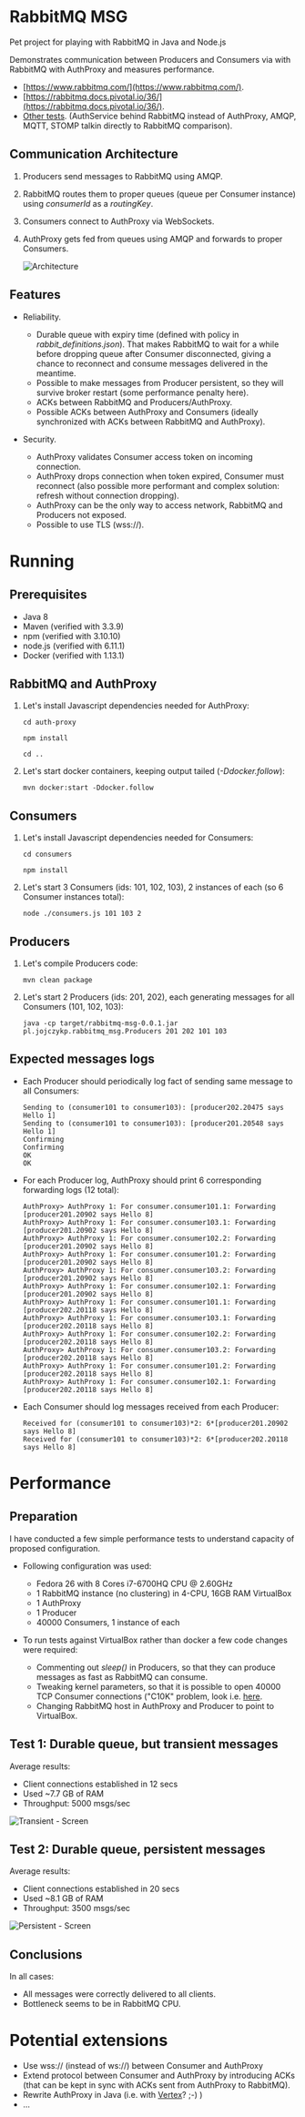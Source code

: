 # RabbitMQ MSG

Pet project for playing with RabbitMQ in Java and Node.js

Demonstrates communication between Producers and Consumers via with RabbitMQ with AuthProxy and measures performance.
* [https://www.rabbitmq.com/](https://www.rabbitmq.com/).
* [https://rabbitmq.docs.pivotal.io/36/](https://rabbitmq.docs.pivotal.io/36/).
* [Other tests](../../tree/direct_rabbit_access).
  (AuthService behind RabbitMQ instead of AuthProxy, AMQP, MQTT, STOMP talkin directly to RabbitMQ comparison).

## Communication Architecture

1. Producers send messages to RabbitMQ using AMQP.
2. RabbitMQ routes them to proper queues (queue per Consumer instance) using _consumerId_ as a _routingKey_.
3. Consumers connect to AuthProxy via WebSockets.
4. AuthProxy gets fed from queues using AMQP and forwards to proper Consumers.

    ![Architecture](/doc/architecture.png)

## Features

* Reliability.

  - Durable queue with expiry time (defined with policy in _rabbit_definitions.json_).
    That makes RabbitMQ to wait for a while before dropping queue after Consumer disconnected, giving a chance
    to reconnect and consume messages delivered in the meantime.
  - Possible to make messages from Producer persistent, so they will survive broker restart
    (some performance penalty here).
  - ACKs between RabbitMQ and Producers/AuthProxy.
  - Possible ACKs between AuthProxy and Consumers (ideally synchronized with ACKs between RabbitMQ and AuthProxy).

* Security.

  - AuthProxy validates Consumer access token on incoming connection.
  - AuthProxy drops connection when token expired, Consumer must reconnect (also possible more performant and complex
    solution: refresh without connection dropping).
  - AuthProxy can be the only way to access network, RabbitMQ and Producers not exposed.
  - Possible to use TLS (wss://).


# Running


## Prerequisites

* Java 8
* Maven (verified with 3.3.9)
* npm (verified with 3.10.10)
* node.js (verified with 6.11.1)
* Docker (verified with 1.13.1)
    
## RabbitMQ and AuthProxy

1. Let's install Javascript dependencies needed for AuthProxy:
 
    `cd auth-proxy`
    
    `npm install`
    
    `cd ..`

2. Let's start docker containers, keeping output tailed (_-Ddocker.follow_):
    
    `mvn docker:start -Ddocker.follow`

## Consumers

1. Let's install Javascript dependencies needed for Consumers:

    `cd consumers`
    
    `npm install`
    
2. Let's start 3 Consumers (ids: 101, 102, 103), 2 instances of each (so 6 Consumer instances total):
    
    `node ./consumers.js 101 103 2`

## Producers

1. Let's compile Producers code:
    
    `mvn clean package`
    
2. Let's start 2 Producers (ids: 201, 202), each generating messages for all Consumers (101, 102, 103):
    
    `java -cp target/rabbitmq-msg-0.0.1.jar pl.jojczykp.rabbitmq_msg.Producers 201 202 101 103`

## Expected messages logs

* Each Producer should periodically log fact of sending same message to all Consumers:
    
    ```
    Sending to (consumer101 to consumer103): [producer202.20475 says Hello 1] 
    Sending to (consumer101 to consumer103): [producer201.20548 says Hello 1] 
    Confirming
    Confirming
    OK
    OK
    ```
        
* For each Producer log, AuthProxy should print 6 corresponding forwarding logs (12 total):
    
    ```
    AuthProxy> AuthProxy 1: For consumer.consumer101.1: Forwarding [producer201.20902 says Hello 8]
    AuthProxy> AuthProxy 1: For consumer.consumer103.1: Forwarding [producer201.20902 says Hello 8]
    AuthProxy> AuthProxy 1: For consumer.consumer102.2: Forwarding [producer201.20902 says Hello 8]
    AuthProxy> AuthProxy 1: For consumer.consumer101.2: Forwarding [producer201.20902 says Hello 8]
    AuthProxy> AuthProxy 1: For consumer.consumer103.2: Forwarding [producer201.20902 says Hello 8]
    AuthProxy> AuthProxy 1: For consumer.consumer102.1: Forwarding [producer201.20902 says Hello 8]
    AuthProxy> AuthProxy 1: For consumer.consumer101.1: Forwarding [producer202.20118 says Hello 8]
    AuthProxy> AuthProxy 1: For consumer.consumer103.1: Forwarding [producer202.20118 says Hello 8]
    AuthProxy> AuthProxy 1: For consumer.consumer102.2: Forwarding [producer202.20118 says Hello 8]
    AuthProxy> AuthProxy 1: For consumer.consumer103.2: Forwarding [producer202.20118 says Hello 8]
    AuthProxy> AuthProxy 1: For consumer.consumer101.2: Forwarding [producer202.20118 says Hello 8]
    AuthProxy> AuthProxy 1: For consumer.consumer102.1: Forwarding [producer202.20118 says Hello 8]
    ```
        
* Each Consumer should log messages received from each Producer:
    
    ```
    Received for (consumer101 to consumer103)*2: 6*[producer201.20902 says Hello 8]
    Received for (consumer101 to consumer103)*2: 6*[producer202.20118 says Hello 8]
    ```
    
        
# Performance

## Preparation
    
I have conducted a few simple performance tests to understand capacity of proposed configuration.

* Following configuration was used:
    * Fedora 26 with 8 Cores i7-6700HQ CPU @ 2.60GHz
    * 1 RabbitMQ instance (no clustering) in 4-CPU, 16GB RAM VirtualBox
    * 1 AuthProxy
    * 1 Producer
    * 40000 Consumers, 1 instance of each
    
* To run tests against VirtualBox rather than docker a few code changes were required:
    * Commenting out _sleep()_ in Producers, so that they can produce messages as fast as RabbitMQ can consume.
    * Tweaking kernel parameters, so that it is possible to open 40000 TCP Consumer connections
      ("C10K" problem, look i.e. [here](https://stackoverflow.com/questions/410616/increasing-the-maximum-number-of-tcp-ip-connections-in-linux).
    * Changing RabbitMQ host in AuthProxy and Producer to point to VirtualBox.
    
## Test 1: Durable queue, but transient messages

Average results:         
- Client connections established in 12 secs
- Used ~7.7 GB of RAM
- Throughput: 5000 msgs/sec
    
![Transient - Screen](/doc/test_transient_3.png) 

## Test 2: Durable queue, persistent messages
         
Average results:
- Client connections established in 20 secs
- Used ~8.1 GB of RAM
- Throughput: 3500 msgs/sec
    
![Persistent - Screen](/doc/test_persistent_3.png) 

## Conclusions

In all cases:
* All messages were correctly delivered to all clients.
* Bottleneck seems to be in RabbitMQ CPU.

# Potential extensions

* Use wss:// (instead of ws://) between Consumer and AuthProxy
* Extend protocol between Consumer and AuthProxy by introducing ACKs (that can be kept in sync with ACKs sent from
  AuthProxy to RabbitMQ).
* Rewrite AuthProxy in Java (i.e. with [Vertex](http://vertx.io/)? ;-) )
* ...
